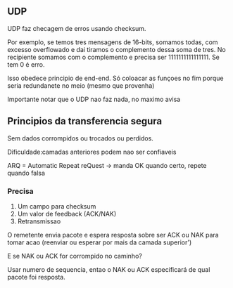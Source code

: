 ## UDP

<p> UDP faz checagem de erros usando checksum. 

Por exemplo, se temos tres mensagens de 16-bits, somamos todas, com excesso overflowado e dai tiramos o complemento dessa soma de tres. No recipiente somamos com o complemento e precisa ser 1111111111111111. Se tem 0 é erro.

Isso obedece principio de end-end. Só coloacar as funçoes no fim porque seria redundanete no meio (mesmo que provenha)

Importante notar que o UDP nao faz nada, no maximo avisa </p>

## Principios da transferencia segura

Sem dados corrompidos ou trocados ou perdidos.

Dificuldade:camadas anteriores podem nao ser confiaveis 

ARQ = Automatic Repeat reQuest -> manda OK quando certo, repete quando falsa


### Precisa 

1) Um campo para checksum 
2) Um valor de feedback (ACK/NAK)
3) Retransmissao

O remetente envia pacote e espera resposta sobre ser ACK ou NAK para tomar acao (reenviar ou esperar por mais da camada superior')

E se NAK ou ACK for corrompido no caminho?

Usar numero de sequencia, entao o NAK ou ACK especificará de qual pacote foi resposta.

